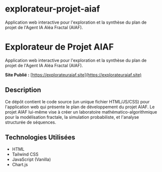 # explorateur-projet-aiaf
Application web interactive pour l'exploration et la synthèse du plan de projet de l'Agent IA Aléa Fractal (AIAF).
# Explorateur de Projet AIAF

Application web interactive pour l'exploration et la synthèse du plan de projet de l'Agent IA Aléa Fractal (AIAF).

**Site Publié :** [https://explorateuraiaf.site](https://explorateuraiaf.site)

## Description
Ce dépôt contient le code source (un unique fichier HTML/JS/CSS) pour l'application web qui présente le plan de développement du projet AIAF.
Le projet AIAF lui-même vise à créer un laboratoire mathématico-algorithmique pour la modélisation fractale, la simulation probabiliste, et l'analyse structurée de séquences.

## Technologies Utilisées
* HTML
* Tailwind CSS
* JavaScript (Vanilla)
* Chart.js
